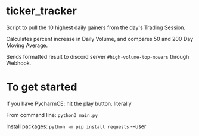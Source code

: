 # ticker_tracker
Script to pull the 10 highest daily gainers from the day's Trading Session. 

Calculates percent increase in Daily Volume, and compares 50 and 200 Day Moving Average. 

Sends formatted result to discord server `#high-volume-top-movers` through Webhook. 




# To get started
If you have PycharmCE: hit the play button. literally

From command line: `python3 main.py`


Install packages: `python -m pip install requests` --user
